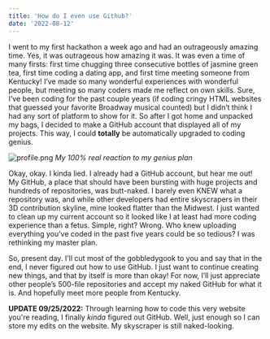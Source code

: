 ```yaml
---
title: 'How do I even use Github?'
date: '2022-08-12'
---
```


I went to my first hackathon a week ago and had an outrageously amazing time. Yes, it was outrageous how amazing it was. It was even a time of many firsts: first time chugging three consecutive bottles of jasmine green tea, first time coding a dating app, and first time meeting someone from Kentucky! I’ve made so many wonderful experiences with wonderful people, but meeting so many coders made me reflect on own skills. Sure, I’ve been coding for the past couple years (if coding cringy HTML websites that guessed your favorite Broadway musical counted) but I didn’t think I had any sort of platform to show for it. So after I got home and unpacked my bags, I decided to make a GitHub account that displayed all of my projects. This way, I could **totally** be automatically upgraded to coding genius.


![profile.png](https://ih0.redbubble.net/image.915342566.2748/flat,1000x1000,075,f.u2.jpg)
*My 100% real reaction to my genius plan*

Okay, okay. I kinda lied. I already had a GitHub account, but hear me out! My GitHub, a place that should have been bursting with huge projects and hundreds of repositories, was butt-naked. I barely even KNEW what a repository was, and while other developers had entire skyscrapers in their 3D contribution skyline, mine looked flatter than the Midwest. I just wanted to clean up my current account so it looked like I at least had more coding experience than a fetus. Simple, right? Wrong. Who knew uploading everything you’ve coded in the past five years could be so tedious? I was rethinking my master plan.

So, present day. I'll cut most of the gobbledygook to you and say that in the end, I never figured out how to use GitHub. I just want to continue creating new things, and that by itself is more than okay! For now, I’ll just appreciate other people’s 500-file repositories and accept my naked GitHub for what it is. And hopefully meet more people from Kentucky.

**UPDATE 09/25/2022:** Through learning how to code this very website you're reading, I finally *kinda* figured out GitHub. Well, just enough so I can store my edits on the website. My skyscraper is still naked-looking.

